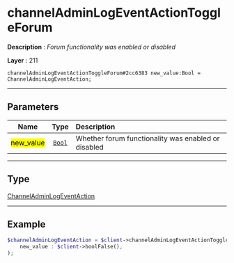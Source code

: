 # channelAdminLogEventActionToggleForum

**Description** : *Forum functionality was enabled or disabled*

**Layer** : 211

```tl
channelAdminLogEventActionToggleForum#2cc6383 new_value:Bool = ChannelAdminLogEventAction;
```

---

## Parameters

| Name | Type | Description |
| :---: | :---: | :--- |
| <mark>new_value</mark> | [`Bool`](type/Bool) | Whether forum functionality was enabled or disabled |

---

## Type

[ChannelAdminLogEventAction](type/ChannelAdminLogEventAction)

---

## Example

```php
$channelAdminLogEventAction = $client->channelAdminLogEventActionToggleForum(
	new_value : $client->boolFalse(),
);
```